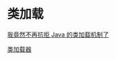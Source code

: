 # 类加载

[我竟然不再抗拒 Java 的类加载机制了](https://zhuanlan.zhihu.com/p/73078336)

[类加载器](https://zhuanlan.zhihu.com/p/54693308)
